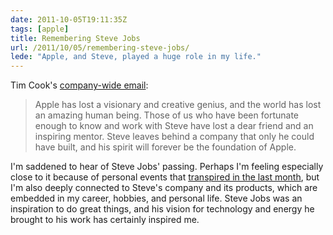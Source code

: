 ```yaml
---
date: 2011-10-05T19:11:35Z
tags: [apple]
title: Remembering Steve Jobs
url: /2011/10/05/remembering-steve-jobs/
lede: "Apple, and Steve, played a huge role in my life."
---
```


Tim Cook's <a
href="http://www.apple.com/pr/library/2011/10/05Apple-Media-Advisory.html">company-wide email</a>:

> Apple has lost a visionary and creative genius, and the world has lost an amazing human being. Those of us who have been fortunate enough to know and work with Steve have lost a dear friend and an inspiring mentor. Steve leaves behind a company that only he could have built, and his spirit will forever be the foundation of Apple.

I'm saddened to hear of Steve Jobs' passing. Perhaps I'm feeling especially close to it because of personal events that [transpired in the last month](https://twitter.com/#!/jaheppler/status/109114548174327809), but I'm also deeply connected to Steve's company and its products, which are embedded in my career, hobbies, and personal life. Steve Jobs was an inspiration to do great things, and his vision for technology and energy he brought to his work has certainly inspired me.
